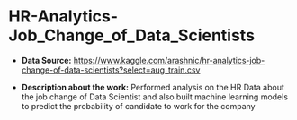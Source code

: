 # HR-Analytics-Job_Change_of_Data_Scientists

* <b>Data Source:</b> https://www.kaggle.com/arashnic/hr-analytics-job-change-of-data-scientists?select=aug_train.csv

* <b>Description about the work:</b> Performed analysis on the HR Data about the job change of Data Scientist and also built machine learning models to predict the probability of candidate to work for  the company 
